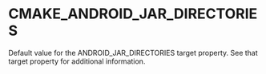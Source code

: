   

# CMAKE_ANDROID_JAR_DIRECTORIES  
Default value for the ANDROID_JAR_DIRECTORIES target property.
See that target property for additional information.  

